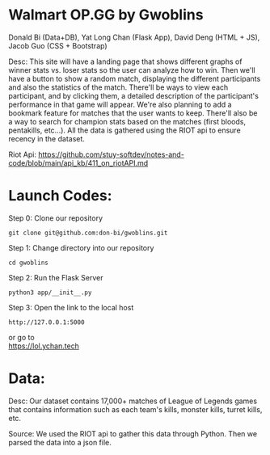 # Walmart OP.GG by Gwoblins
Donald Bi (Data+DB), Yat Long Chan (Flask App), David Deng (HTML + JS), Jacob Guo (CSS + Bootstrap)

Desc: This site will have a landing page that shows different graphs of winner stats vs. loser stats so the user can analyze how to win. Then we'll have a button to show a random match, displaying the different participants and also the statistics of the match. There'll be ways to view each participant, and by clicking them, a detailed description of the participant's performance in that game will appear. We're also planning to add a bookmark feature for matches that the user wants to keep. There'll also be a way to search for champion stats based on the matches (first bloods, pentakills, etc...). All the data is gathered using the RIOT api to ensure recency in the dataset.

Riot Api: https://github.com/stuy-softdev/notes-and-code/blob/main/api_kb/411_on_riotAPI.md

# Launch Codes:

Step 0: Clone our repository 

    git clone git@github.com:don-bi/gwoblins.git

Step 1: Change directory into our repository

    cd gwoblins

Step 2: Run the Flask Server

    python3 app/__init__.py

Step 3: Open the link to the local host

    http://127.0.0.1:5000
or go to\
https://lol.ychan.tech

# Data:

Desc: Our dataset contains 17,000+ matches of League of Legends games that contains information such as each team's kills, monster kills, turret kills, etc.

Source: We used the RIOT api to gather this data through Python. Then we parsed the data into a json file.
